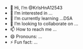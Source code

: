 - 👋 Hi, I’m @KrIsHnA12543
- 👀 I’m interested in ...
- 🌱 I’m currently learning ...DSA
- 💞️ I’m looking to collaborate on ...
- 📫 How to reach me ...
- 😄 Pronouns: ...
- ⚡ Fun fact: ...

<!---
KrIsHnA12543/KrIsHnA12543 is a ✨ special ✨ repository because its `README.md` (this file) appears on your GitHub profile.
You can click the Preview link to take a look at your changes.
--->

